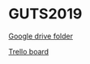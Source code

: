 # GUTS2019


[Google drive folder](https://drive.google.com/open?id=1EP8u-7b9HCTyf-dw4OrFPqm5Qu8VPCtf)

[Trello board](https://trello.com/invite/b/DP2QrGGh/46c16a392f6898d351fd14e70da56fad/guts2019)
